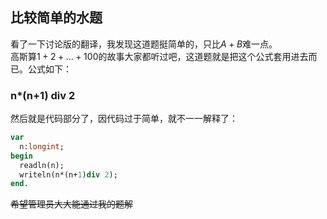 ## 比较简单的水题
看了一下讨论版的翻译，我发现这道题挺简单的，只比$A+B$难一点。   
高斯算$1+2+...+100$的故事大家都听过吧，这道题就是把这个公式套用进去而已。公式如下：  
  ### n*(n+1) div 2 
然后就是代码部分了，因代码过于简单，就不一一解释了：
```pascal
var
  n:longint;
begin
  readln(n);
  writeln(n*(n+1)div 2);
end.
```
~~希望管理员大大能通过我的题解~~